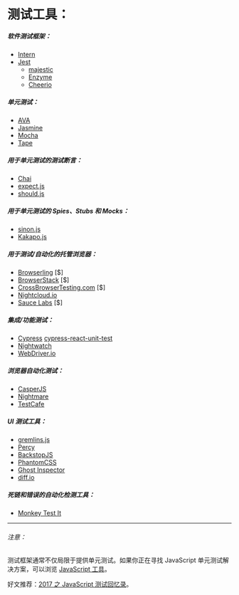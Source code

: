# 测试工具：

##### 软件测试框架：

* [Intern](https://theintern.github.io/)
* [Jest](http://facebook.github.io/jest/)
    * [majestic](https://majestic.debuggable.io/)
    * [Enzyme](https://github.com/airbnb/enzyme)
    * [Cheerio](https://github.com/cheeriojs/cheerio)

##### 单元测试：

* [AVA](https://github.com/avajs/ava)
* [Jasmine](http://jasmine.github.io/)
* [Mocha](http://mochajs.org/)
* [Tape](https://github.com/substack/tape)

##### 用于单元测试的测试断言：

* [Chai](http://chaijs.com/)
* [expect.js](https://github.com/Automattic/expect.js)
* [should.js](http://shouldjs.github.io/)

##### 用于单元测试的 Spies、Stubs 和 Mocks：

* [sinon.js](http://sinonjs.org/)
* [Kakapo.js](http://devlucky.github.io/kakapo-js)

##### 用于测试/自动化的托管浏览器：

* [Browserling](https://www.browserling.com/) [$]
* [BrowserStack](https://www.browserstack.com) [$]
* [CrossBrowserTesting.com](http://crossbrowsertesting.com/) [$]
* [Nightcloud.io](http://nightcloud.io/)
* [Sauce Labs](https://saucelabs.com/) [$]

##### 集成/功能测试：

* [Cypress](https://www.cypress.io/)
    [cypress-react-unit-test](https://github.com/bahmutov/cypress-react-unit-test)
* [Nightwatch](http://nightwatchjs.org/)
* [WebDriver.io](http://webdriver.io/)

##### 浏览器自动化测试：

* [CasperJS](http://casperjs.org/)
* [Nightmare](https://github.com/segmentio/nightmare)
* [TestCafe](https://github.com/DevExpress/testcafe)

##### UI 测试工具：

* [gremlins.js](https://github.com/marmelab/gremlins.js)
* [Percy](https://percy.io)
* [BackstopJS](https://github.com/garris/BackstopJS)
* [PhantomCSS](https://github.com/Huddle/PhantomCSS)
* [Ghost Inspector](https://ghostinspector.com/)
* [diff.io](https://diff.io/)

##### 死链和错误的自动化检测工具：

* [Monkey Test It](https://monkeytest.it/)

***

###### 注意：

测试框架通常不仅局限于提供单元测试。如果你正在寻找 JavaScript 单元测试解决方案，可以浏览 [JavaScript 工具](https://frontendmasters.gitbooks.io/front-end-handbook-2017/content/tools/js.html)。

好文推荐：[2017 之 JavaScript 测试回忆录](https://medium.com/powtoon-engineering/a-complete-guide-to-testing-javascript-in-2017-a217b4cd5a2a)。

